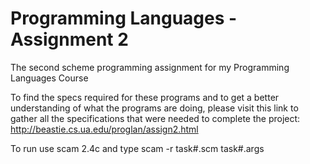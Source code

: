 # Programming Languages - Assignment 2
The second scheme programming assignment for my Programming Languages Course

To find the specs required for these programs and to get a better understanding of
what the programs are doing, please visit this link to gather all the specifications
that were needed to complete the project: http://beastie.cs.ua.edu/proglan/assign2.html

To run use scam 2.4c and type scam -r task#.scm task#.args
